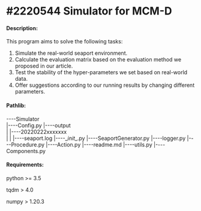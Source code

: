 # #2220544 Simulator for MCM-D

#### Description:

This program aims to solve the following tasks:

1. Simulate the real-world seaport environment.
2. Calculate the evaluation matrix based on the evaluation method we proposed in our article.
3. Test the stability of the hyper-parameters we set based on real-world data.
4. Offer suggestions according to our running results by changing different parameters.



#### Pathlib:

----Simulator\
    |----Config.py
    |----output\
    |    |----20220222xxxxxxx\
    |    |    |----seaport.log
    |----\__init__.py
    |----SeaportGenerator.py
    |----logger.py
    |----Procedure.py
    |----Action.py
    |----readme.md
    |----utils.py
    |----Components.py



#### Requirements:

python >= 3.5

tqdm > 4.0

numpy > 1.20.3



